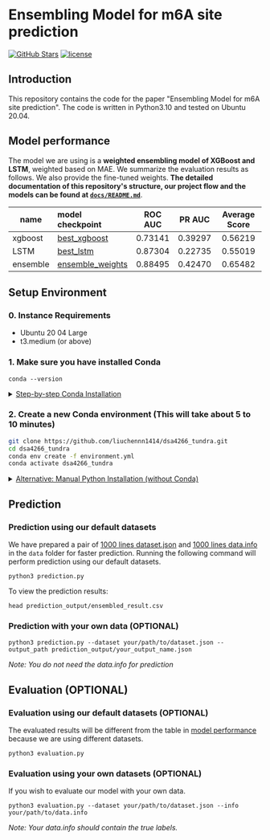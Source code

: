 # Ensembling Model for m6A site prediction
[![GitHub Stars](https://img.shields.io/github/stars/liuchennn1414/dsa4266_tundra?style=social)](https://github.com/liuchennn1414/dsa4266_tundra)
[![license](https://img.shields.io/badge/License-MIT-blue.svg)](https://github.com/liuchennn1414/dsa4266_tundra/blob/main/LICENSE)
## Introduction
This repository contains the code for the paper "Ensembling Model for m6A site prediction". The code is written in Python3.10 and tested on Ubuntu 20.04. 

## Model performance
The model we are using is a **weighted ensembling model of XGBoost and LSTM**, weighted based on MAE. We summarize the evaluation results as follows. We also provide the fine-tuned weights. **The detailed documentation of this repository's structure, our project flow and the models can be found at [`docs/README.md`](docs/README.md)**.

| name | model checkpoint | ROC AUC | PR AUC  | Average Score |
|------------|:----------------------------------------|:----------:|:-------:|:-----:|
| xgboost | [best_xgboost](model_checkpoints/best_xgboost.json) | 0.73141 | 0.39297 | 0.56219 |
| LSTM | [best_lstm](model_checkpoints/best_lstm.h5) | 0.87304 | 0.22735 | 0.55019 |
| ensemble | [ensemble_weights](model_checkpoints/ensemble_weights.pkl) | 0.88495 | 0.42470 | 0.65482 |

## Setup Environment

### 0. Instance Requirements
- Ubuntu 20 04 Large
- t3.medium (or above)

### 1. Make sure you have installed Conda
```
conda --version
```
<details>
<summary><U>Step-by-step Conda Installation</U></summary>

1. download the installer
    ```
    wget https://repo.continuum.io/miniconda/Miniconda3-latest-Linux-x86_64.sh -O ~/miniconda.sh
    ```
2. install conda quietly
    ```
    bash ~/miniconda.sh -b
    ```
3. Remove the Miniconda installer (OPTIONAL)
    ```
    rm ~/miniconda.sh
    ```
4. Activate conda (If you accidentally close the terminal, you will need to run this command again)
    ```
    source $HOME/miniconda3/bin/activate
    ```
5. Add conda to your PATH (OPTIONAL)
    ```
    printf '\n# add path to conda\nexport PATH="$HOME/miniconda3/bin:$PATH"\n' >> ~/.bashrc
    ```
</details>

### 2. Create a new Conda environment (This will take about 5 to 10 minutes)
```bash
git clone https://github.com/liuchennn1414/dsa4266_tundra.git
cd dsa4266_tundra
conda env create -f environment.yml
conda activate dsa4266_tundra
```
<details>
<summary><U>Alternative: Manual Python Installation (without Conda)</U></summary>

You can also install Python manually by running the following commands, but you may run into version conflicts. 

1. Install python:
    ```
    git clone https://github.com/liuchennn1414/dsa4266_tundra.git
    cd dsa4266_tundra
    sudo apt update
    sudo apt-get install -y python3.10 python3-pip
    ```
2. Check if Python is already installed:
    ```
    python3 --version
    pip --version
    ```
3. Then install the required packages:
    ```
    pip install -r requirements.txt
    ```
</details>

## Prediction
### Prediction using our default datasets
We have prepared a pair of [1000 lines dataset.json](data/dataset1000.json) and [1000 lines data.info](data1000.info) in the `data` folder for faster prediction. Running the following command will perform prediction using our default datasets.
```
python3 prediction.py
```
To view the prediction results:
```
head prediction_output/ensembled_result.csv
```
### Prediction with your own data (OPTIONAL)
```
python3 prediction.py --dataset your/path/to/dataset.json --output_path prediction_output/your_output_name.json
```

<I>Note: You do not need the data.info for prediction</I>

## Evaluation (OPTIONAL)

### Evaluation using our default datasets (OPTIONAL)
The evaluated results will be different from the table in [model performance](#model-performance) because we are using different datasets. 
```
python3 evaluation.py
```

### Evaluation using your own datasets (OPTIONAL)

If you wish to evaluate our model with your own data.
```
python3 evaluation.py --dataset your/path/to/dataset.json --info your/path/to/data.info
```
<I>Note: Your data.info should contain the true labels.</I>